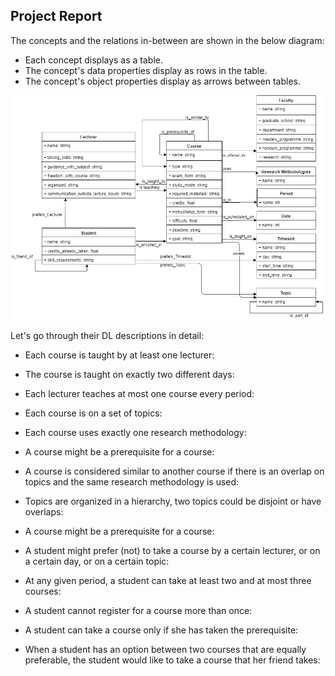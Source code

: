 ## Project Report

The concepts and the relations in-between are shown in the below diagram:

* Each concept displays as a table.
* The concept's data properties display as rows in the table.
* The concept's object properties display as arrows between tables.

![class-diagram](../diagram/class_diagram.png)


Let's go through their DL descriptions in detail:

* Each course is taught by at least one lecturer: 
  

* The course is taught on exactly two different days: 


* Each lecturer teaches at most one course every period: 


* Each course is on a set of topics: 


* Each course uses exactly one research methodology: 


* A course might be a prerequisite for a course: 


* A course is considered similar to another course if there is an overlap on topics and the same research methodology is used: 


* Topics are organized in a hierarchy, two topics could be disjoint or have overlaps: 


* A course might be a prerequisite for a course: 


* A student might prefer (not) to take a course by a certain lecturer, or on a certain day, or on a certain topic: 


* At any given period, a student can take at least two and at most three courses: 


* A student cannot register for a course more than once: 


* A student can take a course only if she has taken the prerequisite:


* When a student has an option between two courses that are equally preferable, the student would like to take a course that her friend takes:

 
  

